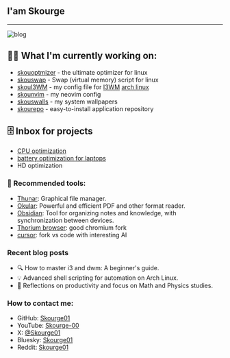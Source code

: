 
## I'am Skourge

- - -
![blog](https://img.shields.io/badge/Shell_Script-121011?style=for-the-badge&logo=gnu-bash&logoColor=white)

## 🧑‍💼 What I'm currently working on:
- [skouoptmizer](https://github.com/Skourge01/skouoptmizer) - the ultimate optimizer for linux
- [skouswap](https://github.com/Skourge01/skouswap) - Swap (virtual memory) script for linux
- [skouI3WM](https://github.com/Skourge01/skoui3wm) - my config file for [I3WM]() [arch linux](https://github.com/archlinux)
- [skounvim](https://github.com/Skourge01/skounvim) - my neovim config
- [skouswalls](https://github.com/Skourge01/skouswalls) - my system wallpapers
- [skourepo](https://github.com/Skourge01/skourepo) - easy-to-install application repository

## 🗄️ Inbox for projects
- [CPU optimization](https://oguzhaninan.github.io/Stacer-Web/)
- [battery optimization for laptops](https://github.com/linrunner/TLP)
- HD optimization

### 🔨 Recommended tools:
- [Thunar](https://github.com/xfce-mirror/thunar): Graphical file manager.
- [Okular](https://github.com/KDE/okular): Powerful and efficient PDF and other format reader.
- [Obsidian](https://github.com/obsidianmd): Tool for organizing notes and knowledge, with synchronization between devices.
- [Thorium browser](https://thorium.rocks/): good chromium fork
- [cursor](https://www.cursor.com/): fork vs code with interesting AI

### Recent blog posts
- 🔍 How to master i3 and dwm: A beginner's guide.
- 💡 Advanced shell scripting for automation on Arch Linux.
- 🧠 Reflections on productivity and focus on Math and Physics studies.

### How to contact me:

- GitHub: [Skourge01](https://github.com/Skourge01)
- YouTube: [Skourge-00](https://www.youtube.com/@Skourge-00)
- X: [@Skourge01](https://x.com/Skourge01)
- Bluesky: [Skourge01](https://bsky.app/)
- Reddit: [Skourge01](https://www.reddit.com/u/Skourge01/s/ZqGtT4nwF2)
